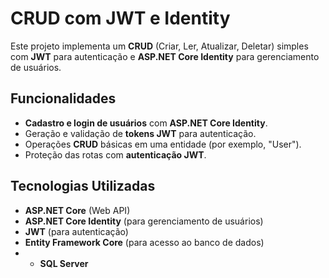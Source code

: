 # CRUD com JWT e Identity

Este projeto implementa um **CRUD** (Criar, Ler, Atualizar, Deletar) simples com **JWT** para autenticação e **ASP.NET Core Identity** para gerenciamento de usuários.

## Funcionalidades

- **Cadastro e login de usuários** com **ASP.NET Core Identity**.
- Geração e validação de **tokens JWT** para autenticação.
- Operações **CRUD** básicas em uma entidade (por exemplo, "User").
- Proteção das rotas com **autenticação JWT**.

## Tecnologias Utilizadas

- **ASP.NET Core** (Web API)
- **ASP.NET Core Identity** (para gerenciamento de usuários)
- **JWT** (para autenticação)
- **Entity Framework Core** (para acesso ao banco de dados)
- - **SQL Server** 
